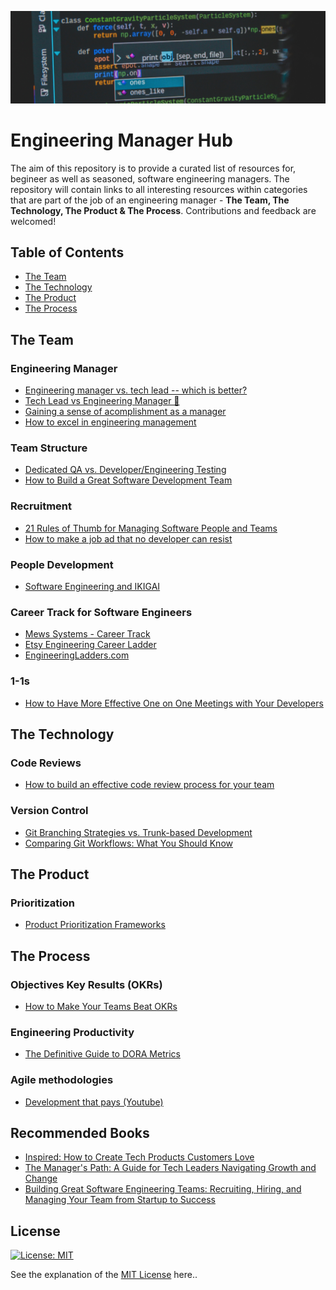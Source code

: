 ![engineering manager hub](images/banner.jpeg)
# Engineering Manager Hub
The aim of this repository is to provide a curated list of resources for, begineer as well as seasoned, software engineering managers. The repository will contain links to all interesting resources within categories that are part of the job of an engineering manager - **The Team, The Technology, The Product & The Process**. Contributions and feedback are welcomed!
## Table of Contents
  * [The Team](#the-team)
  * [The Technology](#the-technology)
  * [The Product](#the-product)
  * [The Process](#the-process)
 
## The Team
### Engineering Manager
* [Engineering manager vs. tech lead -- which is better?](https://www.rubick.com/engineering-manager-vs-tech-lead/)
* [Tech Lead vs Engineering Manager 👑](https://refactoring.fm/p/the-role-of-tech-leads-and-engineering)
* [Gaining a sense of acomplishment as a manager](https://developers.mews.com/accomplishment-as-a-manager/)
* [How to excel in engineering management](https://developers.mews.com/accomplishment-as-a-manager/)

### Team Structure
* [Dedicated QA vs. Developer/Engineering Testing](https://www.informit.com/articles/article.aspx?p=1984066)
* [How to Build a Great Software Development Team](https://builtin.com/software-engineering-perspectives/software-development-team)
### Recruitment
* [21 Rules of Thumb for Managing Software People and Teams](https://www.informit.com/articles/article.aspx?p=1984066)
* [How to make a job ad that no developer can resist](https://devskiller.com/developer-job-ad/)

### People Development
* [Software Engineering and IKIGAI](https://jeewanthalahiru.medium.com/software-engineering-and-ikigai-4facafe7e9a7)
### Career Track for Software Engineers
* [Mews Systems - Career Track](https://github.com/MewsSystems/org/blob/main/tech/career-framework/career-tracks/readme.md)
* [Etsy Engineering Career Ladder](https://etsy.github.io/Etsy-Engineering-Career-Ladder/competencies.html)
* [EngineeringLadders.com](http://www.engineeringladders.com/)

### 1-1s
* [How to Have More Effective One on One Meetings with Your Developers](https://waydev.co/one-on-one-developers/)

## The Technology
### Code Reviews
* [How to build an effective code review process for your team](https://leaddev.com/code-reviews-docs/how-build-effective-code-review-process-your-team)

### Version Control
* [Git Branching Strategies vs. Trunk-based Development](https://launchdarkly.com/blog/git-branching-strategies-vs-trunk-based-development/)
* [Comparing Git Workflows: What You Should Know](https://www.atlassian.com/git/tutorials/comparing-workflows)
## The Product
### Prioritization
* [Product Prioritization Frameworks](https://www.productboard.com/glossary/product-prioritization-frameworks/)
## The Process
### Objectives Key Results (OKRs)
* [How to Make Your Teams Beat OKRs](https://developers.mews.com/how-to-make-your-teams-beat-okrs/)
### Engineering Productivity
* [The Definitive Guide to DORA Metrics](https://www.leanix.net/en/wiki/vsm/dora-metrics)
### Agile methodologies
* [Development that pays (Youtube)](https://www.youtube.com/@Developmentthatpays)
## Recommended Books
* [Inspired: How to Create Tech Products Customers Love](https://www.goodreads.com/book/show/35249663-inspired?from_search=true&from_srp=true&qid=xKqWTrRcF0&rank=1)
* [The Manager's Path: A Guide for Tech Leaders Navigating Growth and Change](https://www.goodreads.com/book/show/33369254-the-manager-s-path)
* [Building Great Software Engineering Teams: Recruiting, Hiring, and Managing Your Team from Startup to Success](https://www.goodreads.com/book/show/26341904-building-great-software-engineering-teams)

## License
[![License: MIT](https://img.shields.io/badge/License-MIT-yellow.svg)](https://opensource.org/licenses/MIT)

See the explanation of the [MIT License](https://opensource.org/licenses/MIT) here..
